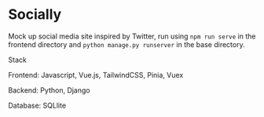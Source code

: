 # Socially
Mock up social media site inspired by Twitter, run using ```npm run serve``` in the frontend directory and ```python manage.py runserver``` in the base directory.

Stack

  Frontend: Javascript, Vue.js, TailwindCSS, Pinia, Vuex
  
  Backend: Python, Django
  
  Database: SQLlite
